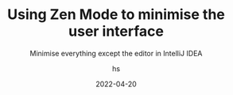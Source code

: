 ---
date: 2022-04-20
title: Using Zen Mode to minimise the user interface
technologies: []
topics: [editing, interface]
author: hs
subtitle: Minimise everything except the editor in IntelliJ IDEA
thumbnail: ./thumbnail.png
cardThumbnail: ./card.png
shortVideo:
  poster: ./tip.png
  url: https://youtu.be/stw-IAkDJ68  
seealso:
  - title: (documentation) IDE Viewing Modes
    href: https://www.jetbrains.com/help/idea/ide-viewing-modes.html
leadin: |
  Zen mode helps you to hide everything except the editor. You can access Zen mode from the IntelliJ IDEA menu with **View > Appearance > Enter Zen Mode**. Alternatively you can use Find Actions **⌘⇧A** (macOS), or **Ctrl+Shift+A** (Windows/Linux) and type in *zen mode* to enter or exit Zen Mode.
  
---